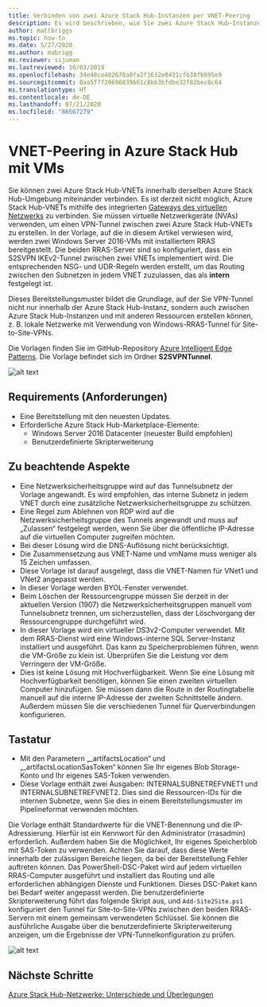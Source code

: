 ```yaml
---
title: Verbinden von zwei Azure Stack Hub-Instanzen per VNET-Peering
description: Es wird beschrieben, wie Sie zwei Azure Stack Hub-Instanzen per VNET-Peering verbinden.
author: mattbriggs
ms.topic: how-to
ms.date: 5/27/2020
ms.author: mabrigg
ms.reviewer: sijuman
ms.lastreviewed: 10/03/2019
ms.openlocfilehash: 34e48ce402678a8fa2f1632e0431cfb38fb895e9
ms.sourcegitcommit: 0aa5f7f20690839661c8bb3bfdbe32f82bec0c64
ms.translationtype: HT
ms.contentlocale: de-DE
ms.lasthandoff: 07/21/2020
ms.locfileid: "86567279"
---
```

# <a name="vnet-peering-in-azure-stack-hub-with-vms"></a>VNET-Peering in Azure Stack Hub mit VMs

Sie können zwei Azure Stack Hub-VNETs innerhalb derselben Azure Stack Hub-Umgebung miteinander verbinden. Es ist derzeit nicht möglich, Azure Stack Hub-VNETs mithilfe des integrierten [Gateways des virtuellen Netzwerks](./azure-stack-network-differences.md) zu verbinden. Sie müssen virtuelle Netzwerkgeräte (NVAs) verwenden, um einen VPN-Tunnel zwischen zwei Azure Stack Hub-VNETs zu erstellen. In der Vorlage, auf die in diesem Artikel verwiesen wird, werden zwei Windows Server 2016-VMs mit installiertem RRAS bereitgestellt. Die beiden RRAS-Server sind so konfiguriert, dass ein S2SVPN IKEv2-Tunnel zwischen zwei VNETs implementiert wird. Die entsprechenden NSG- und UDR-Regeln werden erstellt, um das Routing zwischen den Subnetzen in jedem VNET zuzulassen, das als **intern** festgelegt ist. 

Dieses Bereitstellungsmuster bildet die Grundlage, auf der Sie VPN-Tunnel nicht nur innerhalb der Azure Stack Hub-Instanz, sondern auch zwischen Azure Stack Hub-Instanzen und mit anderen Ressourcen erstellen können, z. B. lokale Netzwerke mit Verwendung von Windows-RRAS-Tunnel für Site-to-Site-VPNs. 

Die Vorlagen finden Sie im GitHub-Repository [Azure Intelligent Edge Patterns](https://github.com/Azure-Samples/azure-intelligent-edge-patterns
). Die Vorlage befindet sich im Ordner **S2SVPNTunnel**.

![alt text](./media/azure-stack-network-howto-vnet-peering/overview.svg)

## <a name="requirements"></a>Requirements (Anforderungen)

- Eine Bereitstellung mit den neuesten Updates. 
- Erforderliche Azure Stack Hub-Marketplace-Elemente:
    -  Windows Server 2016 Datacenter (neuester Build empfohlen)
    -  Benutzerdefinierte Skripterweiterung

## <a name="things-to-consider"></a>Zu beachtende Aspekte

- Eine Netzwerksicherheitsgruppe wird auf das Tunnelsubnetz der Vorlage angewandt. Es wird empfohlen, das interne Subnetz in jedem VNET durch eine zusätzliche Netzwerksicherheitsgruppe zu schützen.
- Eine Regel zum Ablehnen von RDP wird auf die Netzwerksicherheitsgruppe des Tunnels angewandt und muss auf „Zulassen“ festgelegt werden, wenn Sie über die öffentliche IP-Adresse auf die virtuellen Computer zugreifen möchten.
- Bei dieser Lösung wird die DNS-Auflösung nicht berücksichtigt.
- Die Zusammensetzung aus VNET-Name und vmName muss weniger als 15 Zeichen umfassen.
- Diese Vorlage ist darauf ausgelegt, dass die VNET-Namen für VNet1 und VNet2 angepasst werden.
- In dieser Vorlage werden BYOL-Fenster verwendet.
- Beim Löschen der Ressourcengruppe müssen Sie derzeit in der aktuellen Version (1907) die Netzwerksicherheitsgruppen manuell vom Tunnelsubnetz trennen, um sicherzustellen, dass der Löschvorgang der Ressourcengruppe durchgeführt wird.
- In dieser Vorlage wird ein virtueller DS3v2-Computer verwendet. Mit dem RRAS-Dienst wird eine Windows-interne SQL Server-Instanz installiert und ausgeführt. Das kann zu Speicherproblemen führen, wenn die VM-Größe zu klein ist. Überprüfen Sie die Leistung vor dem Verringern der VM-Größe.
- Dies ist keine Lösung mit Hochverfügbarkeit. Wenn Sie eine Lösung mit Hochverfügbarkeit benötigen, können Sie einen zweiten virtuellen Computer hinzufügen. Sie müssen dann die Route in der Routingtabelle manuell auf die interne IP-Adresse der zweiten Schnittstelle ändern. Außerdem müssen Sie die verschiedenen Tunnel für Querverbindungen konfigurieren.

## <a name="options"></a>Tastatur

- Mit den Parametern „_artifactsLocation“ und „_artifactsLocationSasToken“ können Sie Ihr eigenes Blob Storage-Konto und Ihr eigenes SAS-Token verwenden.
- Diese Vorlage enthält zwei Ausgaben: INTERNALSUBNETREFVNET1 und INTERNALSUBNETREFVNET2. Dies sind die Ressourcen-IDs für die internen Subnetze, wenn Sie dies in einem Bereitstellungsmuster im Pipelineformat verwenden möchten.

Die Vorlage enthält Standardwerte für die VNET-Benennung und die IP-Adressierung. Hierfür ist ein Kennwort für den Administrator (rrasadmin) erforderlich. Außerdem haben Sie die Möglichkeit, Ihr eigenes Speicherblob mit SAS-Token zu verwenden. Achten Sie darauf, dass diese Werte innerhalb der zulässigen Bereiche liegen, da bei der Bereitstellung Fehler auftreten können. Das PowerShell-DSC-Paket wird auf jedem virtuellen RRAS-Computer ausgeführt und installiert das Routing und alle erforderlichen abhängigen Dienste und Funktionen. Dieses DSC-Paket kann bei Bedarf weiter angepasst werden. Die benutzerdefinierte Skripterweiterung führt das folgende Skript aus, und `Add-Site2Site.ps1` konfiguriert den Tunnel für Site-to-Site-VPNs zwischen den beiden RRAS-Servern mit einem gemeinsam verwendeten Schlüssel. Sie können die ausführliche Ausgabe über die benutzerdefinierte Skripterweiterung anzeigen, um die Ergebnisse der VPN-Tunnelkonfiguration zu prüfen.

![alt text](./media/azure-stack-network-howto-vnet-peering/s2svpntunnels2.svg)

## <a name="next-steps"></a>Nächste Schritte

[Azure Stack Hub-Netzwerke: Unterschiede und Überlegungen](azure-stack-network-differences.md)  
